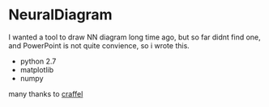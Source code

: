 # NeuralDiagram
I wanted a tool to draw NN diagram long time ago, but so far didnt find one, and PowerPoint is not quite convience, so i wrote this.

- python 2.7
- matplotlib
- numpy

many thanks to [craffel](https://gist.github.com/craffel/2d727968c3aaebd10359)
